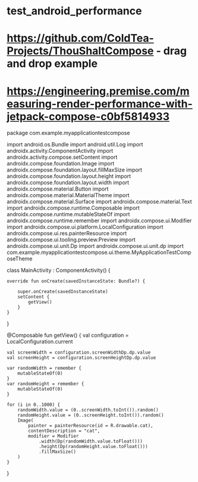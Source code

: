 # test_android_performance

# https://github.com/ColdTea-Projects/ThouShaltCompose - drag and drop example

# https://engineering.premise.com/measuring-render-performance-with-jetpack-compose-c0bf5814933

package com.example.myapplicationtestcompose

import android.os.Bundle
import android.util.Log
import androidx.activity.ComponentActivity
import androidx.activity.compose.setContent
import androidx.compose.foundation.Image
import androidx.compose.foundation.layout.fillMaxSize
import androidx.compose.foundation.layout.height
import androidx.compose.foundation.layout.width
import androidx.compose.material.Button
import androidx.compose.material.MaterialTheme
import androidx.compose.material.Surface
import androidx.compose.material.Text
import androidx.compose.runtime.Composable
import androidx.compose.runtime.mutableStateOf
import androidx.compose.runtime.remember
import androidx.compose.ui.Modifier
import androidx.compose.ui.platform.LocalConfiguration
import androidx.compose.ui.res.painterResource
import androidx.compose.ui.tooling.preview.Preview
import androidx.compose.ui.unit.Dp
import androidx.compose.ui.unit.dp
import com.example.myapplicationtestcompose.ui.theme.MyApplicationTestComposeTheme

class MainActivity : ComponentActivity() {

    override fun onCreate(savedInstanceState: Bundle?) {

        super.onCreate(savedInstanceState)
        setContent {
            getView()
        }
    }
}

@Composable
fun getView() {
    val configuration = LocalConfiguration.current

    val screenWidth = configuration.screenWidthDp.dp.value
    val screenHeight = configuration.screenHeightDp.dp.value

    var randomWidth = remember {
        mutableStateOf(0)
    }
    var randomHeight = remember {
        mutableStateOf(0)
    }

    for (i in 0..1000) {
        randomWidth.value = (0..screenWidth.toInt()).random()
        randomHeight.value = (0..screenHeight.toInt()).random()
        Image(
            painter = painterResource(id = R.drawable.cat),
            contentDescription = "cat",
            modifier = Modifier
                .width(Dp(randomWidth.value.toFloat()))
                .height(Dp(randomHeight.value.toFloat()))
                .fillMaxSize()
        )
    }

}
